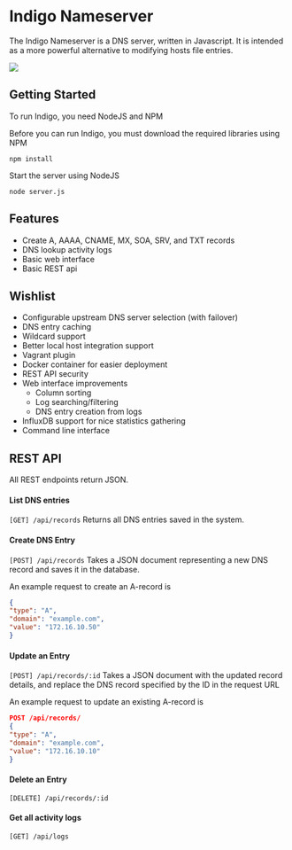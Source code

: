 Indigo Nameserver
=================

The Indigo Nameserver is a DNS server, written in Javascript. It is intended as a more powerful alternative to modifying hosts file entries.

<img src="http://i.imgur.com/9aFN5C4.png">

Getting Started
---------------

To run Indigo, you need NodeJS and NPM

Before you can run Indigo, you must download the required libraries using NPM
```
npm install
```

Start the server using NodeJS
```
node server.js
```

Features
--------

- Create A, AAAA, CNAME, MX, SOA, SRV, and TXT records
- DNS lookup activity logs
- Basic web interface
- Basic REST api

Wishlist
--------

- Configurable upstream DNS server selection (with failover)
- DNS entry caching
- Wildcard support
- Better local host integration support
- Vagrant plugin
- Docker container for easier deployment
- REST API security
- Web interface improvements
  - Column sorting
  - Log searching/filtering
  - DNS entry creation from logs
- InfluxDB support for nice statistics gathering
- Command line interface 

REST API
--------

All REST endpoints return JSON.

#### List DNS entries
```[GET] /api/records```
Returns all DNS entries saved in the system.

#### Create DNS Entry
```[POST] /api/records```
Takes a JSON document representing a new DNS record and saves it in the database.

An example request to create an A-record is 

```JSON
{
"type": "A",
"domain": "example.com",
"value": "172.16.10.50"
}
```

#### Update an Entry
```[POST] /api/records/:id```
Takes a JSON document with the updated record details, and replace the DNS record specified by the ID in the request URL

An example request to update an existing A-record is 

```JSON
POST /api/records/
{
"type": "A",
"domain": "example.com",
"value": "172.16.10.10"
}
```

#### Delete an Entry
```[DELETE] /api/records/:id```

#### Get all activity logs
```[GET] /api/logs```

